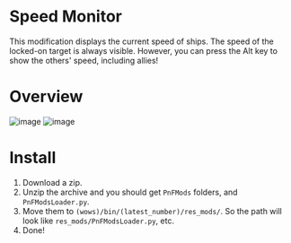 # Speed Monitor
This modification displays the current speed of ships.
The speed of the locked-on target is always visible. However, you can press the Alt key to show the others' speed, including allies!

# Overview
![image](https://github.com/AndrewTaro/SpeedMonitor/assets/36262823/9a2d6a79-1554-495d-aa3d-33098ae33675)
![image](https://github.com/AndrewTaro/SpeedMonitor/assets/36262823/845b53f7-4150-4200-9dcb-ce56107ccfb2)

# Install
1. Download a zip.
2. Unzip the archive and you should get `PnFMods` folders, and `PnFModsLoader.py`.
3. Move them to `(wows)/bin/(latest_number)/res_mods/`. So the path will look like `res_mods/PnFModsLoader.py`, etc.
4. Done!
